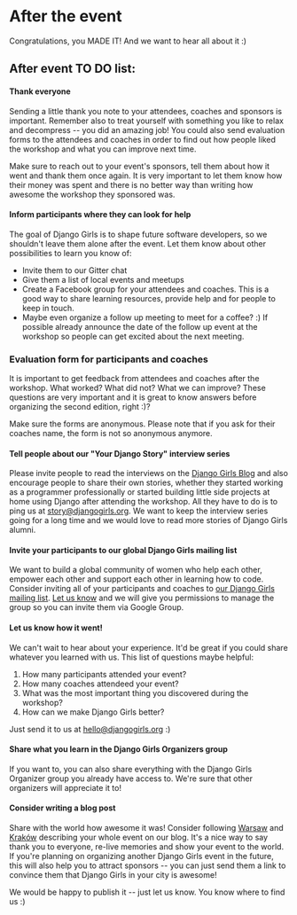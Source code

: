 # After the event

Congratulations, you MADE IT! And we want to hear all about it :)

## After event TO DO list:

#### Thank everyone

Sending a little thank you note to your attendees, coaches and sponsors is important. Remember also to treat yourself with something you like to relax and decompress -- you did an amazing job! You could also send evaluation forms to the attendees and coaches in order to find out how people liked the workshop and what you can improve next time.

Make sure to reach out to your event's sponsors, tell them about how it went and thank them once again. It is very important to let them know how their money was spent and there is no better way than writing how awesome the workshop they sponsored was.

#### Inform participants where they can look for help

The goal of Django Girls is to shape future software developers, so we shouldn't leave them alone after the event. Let them know about other possibilities to learn you know of:
- Invite them to our Gitter chat
- Give them a list of local events and meetups
- Create a Facebook group for your attendees and coaches. This is a good way to share learning resources, provide help and for people to keep in touch.
- Maybe even organize a follow up meeting to meet for a coffee? :) If possible already announce the date of the follow up event at the workshop so people can get excited about the next meeting.

### Evaluation form for participants and coaches

It is important to get feedback from attendees and coaches after the workshop. What worked? What did not? What we can improve? These questions are very important and it is great to know answers before organizing the second edition, right :)?

Make sure the forms are anonymous. Please note that if you ask for their coaches name, the form is not so anonymous anymore.

#### Tell people about our "Your Django Story" interview series

Please invite people to read the interviews on the [Django Girls Blog](http://blog.djangogirls.org) and also encourage people to share their own stories, whether they started working as a programmer professionally or started building little side projects at home using Django after attending the workshop. All they have to do is to ping us at story@djangogirls.org. We want to keep the interview series going for a long time and we would love to read more stories of Django Girls alumni.


#### Invite your participants to our global Django Girls mailing list

We want to build a global community of women who help each other, empower each other and support each other in learning how to code. Consider inviting all of your participants and coaches to [our Django Girls mailing list](https://groups.google.com/forum/#!forum/django-girls). [Let us know](mailto:hello@djangogirls.org) and we will give you permissions to manage the group so you can invite them via Google Group.

#### Let us know how it went!

We can't wait to hear about your experience. It'd be great if you could share whatever you learned with us. This list of questions maybe helpful:

1. How many participants attended your event?
2. How many coaches attendeed your event?
3. What was the most important thing you discovered during the workshop?
4. How can we make Django Girls better?

Just send it to us at hello@djangogirls.org :)

#### Share what you learn in the Django Girls Organizers group

If you want to, you can also share everything with the Django Girls Organizer group you already have access to. We're sure that other organizers will appreciate it to!

#### Consider writing a blog post

Share with the world how awesome it was! Consider following [Warsaw](http://blog.djangogirls.org/post/103157984293/django-girls-warsaw-8th-november-2014) and [Kraków](http://blog.djangogirls.org/post/103486728303/django-girls-krakow-11th-november-2014) describing your whole event on our blog. It's a nice way to say thank you to everyone, re-live memories and show your event to the world. If you're planning on organizing another Django Girls event in the future, this will also help you to attract sponsors -- you can just send them a link to convince them that Django Girls in your city is awesome!

We would be happy to publish it -- just let us know. You know where to find us :)


